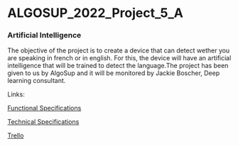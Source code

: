 # ALGOSUP_2022_Project_5_A
### Artificial Intelligence
The objective of the project is to create a device that can detect wether you are speaking in french
or in english. For this, the device will have an artificial intelligence that will be trained to detect the language.The project has been given to us by AlgoSup and it will be monitored by Jackie Boscher, Deep learning consultant.

Links:

[Functional Specifications]()

[Technical Specifications]()

[Trello](https://trello.com/b/8Cp5xbI5/project5a)



